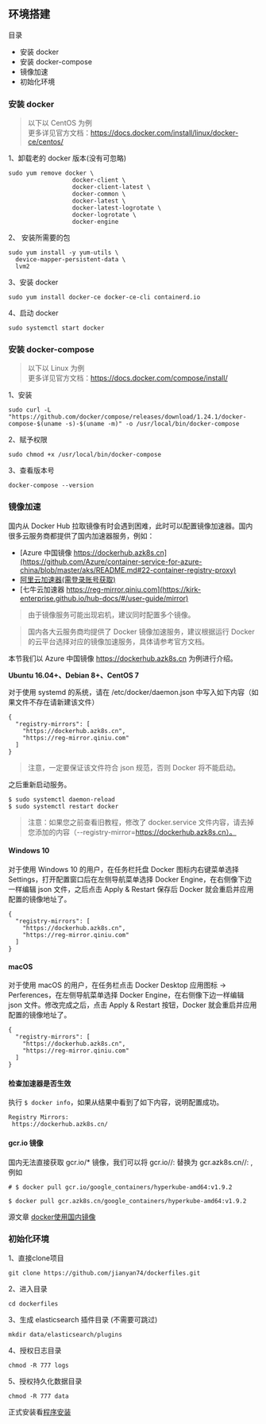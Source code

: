 ## 环境搭建

目录

- 安装 docker
- 安装 docker-compose
- 镜像加速
- 初始化环境

### 安装 docker

> 以下以 CentOS 为例  
> 更多详见官方文档：https://docs.docker.com/install/linux/docker-ce/centos/

1、卸载老的 docker 版本(没有可忽略)

```
sudo yum remove docker \
                  docker-client \
                  docker-client-latest \
                  docker-common \
                  docker-latest \
                  docker-latest-logrotate \
                  docker-logrotate \
                  docker-engine
```

2、 安装所需要的包

```
sudo yum install -y yum-utils \
  device-mapper-persistent-data \
  lvm2
```

3、安装 docker

```
sudo yum install docker-ce docker-ce-cli containerd.io
```

4、启动 docker

```
sudo systemctl start docker
```

### 安装 docker-compose

> 以下以 Linux 为例  
> 更多详见官方文档：https://docs.docker.com/compose/install/

1、安装

```
sudo curl -L "https://github.com/docker/compose/releases/download/1.24.1/docker-compose-$(uname -s)-$(uname -m)" -o /usr/local/bin/docker-compose
```

2、赋予权限

```
sudo chmod +x /usr/local/bin/docker-compose
```

3、查看版本号

```
docker-compose --version
```

### 镜像加速

国内从 Docker Hub 拉取镜像有时会遇到困难，此时可以配置镜像加速器。国内很多云服务商都提供了国内加速器服务，例如：

- [Azure 中国镜像 https://dockerhub.azk8s.cn](https://github.com/Azure/container-service-for-azure-china/blob/master/aks/README.md#22-container-registry-proxy)
- [阿里云加速器(需登录账号获取)](https://cr.console.aliyun.com/cn-hangzhou/mirrors)
- [七牛云加速器 https://reg-mirror.qiniu.com](https://kirk-enterprise.github.io/hub-docs/#/user-guide/mirror)

> 由于镜像服务可能出现宕机，建议同时配置多个镜像。

> 国内各大云服务商均提供了 Docker 镜像加速服务，建议根据运行 Docker 的云平台选择对应的镜像加速服务，具体请参考官方文档。

本节我们以 Azure 中国镜像 https://dockerhub.azk8s.cn 为例进行介绍。

**Ubuntu 16.04+、Debian 8+、CentOS 7**

对于使用 systemd 的系统，请在 /etc/docker/daemon.json 中写入如下内容（如果文件不存在请新建该文件）

```
{
  "registry-mirrors": [
    "https://dockerhub.azk8s.cn",
    "https://reg-mirror.qiniu.com"
  ]
}
```

> 注意，一定要保证该文件符合 json 规范，否则 Docker 将不能启动。

之后重新启动服务。

```
$ sudo systemctl daemon-reload
$ sudo systemctl restart docker
```

> 注意：如果您之前查看旧教程，修改了 docker.service 文件内容，请去掉您添加的内容（--registry-mirror=https://dockerhub.azk8s.cn）。

#### Windows 10

对于使用 Windows 10 的用户，在任务栏托盘 Docker 图标内右键菜单选择 Settings，打开配置窗口后在左侧导航菜单选择 Docker Engine，在右侧像下边一样编辑 json 文件，之后点击 Apply & Restart 保存后 Docker 就会重启并应用配置的镜像地址了。

```
{
  "registry-mirrors": [
    "https://dockerhub.azk8s.cn",
    "https://reg-mirror.qiniu.com"
  ]
}
```

#### macOS

对于使用 macOS 的用户，在任务栏点击 Docker Desktop 应用图标 -> Perferences，在左侧导航菜单选择 Docker Engine，在右侧像下边一样编辑 json 文件。修改完成之后，点击 Apply & Restart 按钮，Docker 就会重启并应用配置的镜像地址了。

```
{
  "registry-mirrors": [
    "https://dockerhub.azk8s.cn",
    "https://reg-mirror.qiniu.com"
  ]
}
```

#### 检查加速器是否生效

执行 `$ docker info`，如果从结果中看到了如下内容，说明配置成功。

```
Registry Mirrors:
 https://dockerhub.azk8s.cn/
```

#### gcr.io 镜像

国内无法直接获取 gcr.io/* 镜像，我们可以将 gcr.io/<repo-name>/<image-name>:<version> 替换为 gcr.azk8s.cn/<repo-name>/<image-name>:<version> ,例如

```
# $ docker pull gcr.io/google_containers/hyperkube-amd64:v1.9.2

$ docker pull gcr.azk8s.cn/google_containers/hyperkube-amd64:v1.9.2
```

源文章 [docker使用国内镜像](https://github.com/yeasy/docker_practice/blob/master/install/mirror.md)

### 初始化环境

1、直接clone项目

```
git clone https://github.com/jianyan74/dockerfiles.git
```

2、进入目录

```
cd dockerfiles
```
3、生成 elasticsearch 插件目录 (不需要可跳过)

```
mkdir data/elasticsearch/plugins
```

4、授权日志目录

```
chmod -R 777 logs
```

5、授权持久化数据目录

```
chmod -R 777 data
```

正式安装看[程序安装](start-install.md)